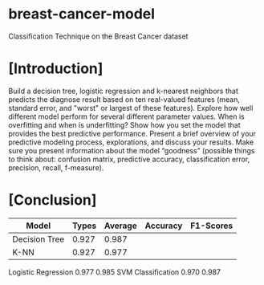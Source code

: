 # breast-cancer-model

Classification Technique on the Breast Cancer dataset

# [Introduction]
Build a decision tree, logistic regression and k-nearest neighbors that predicts the diagnose result based on ten real-valued features (mean, standard error, and "worst" or largest of these features).
Explore how well different model perform for several different parameter values. When is overfitting and when is underfitting? Show how you set the model that provides the best predictive performance.
Present a brief overview of your predictive modeling process, explorations, and discuss your results. Make sure you present information about the model “goodness” (possible things to think about: confusion matrix, predictive accuracy, classification error, precision, recall, f-measure).

# [Conclusion]
|Model| Types| Average | Accuracy | F1-Scores |
|-----|------|---------|----------|-----------|
|Decision Tree | 0.927 | 0.987 |
|K-NN | 0.927 | 0.977|
Logistic Regression 0.977 0.985
SVM Classification 0.970 0.987
